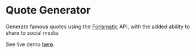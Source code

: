 # Quote Generator

Generate famous quotes using the [Forismatic](https://forismatic.com/en/) API, with the added ability to share to social media.

See live demo [here](https://anjakhan.github.io/quote-generator/).